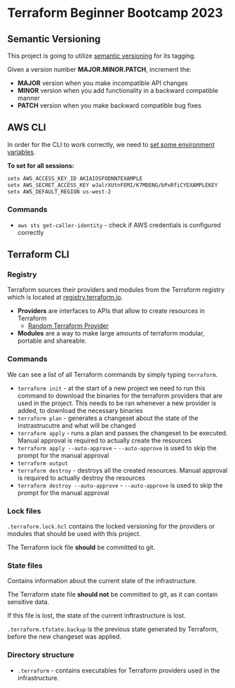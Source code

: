 # Terraform Beginner Bootcamp 2023

## Semantic Versioning

This project is going to utilize [semantic versioning](https://semver.org/) for its tagging.

Given a version number **MAJOR.MINOR.PATCH**, increment the:

- **MAJOR** version when you make incompatible API changes
- **MINOR** version when you add functionality in a backward compatible manner
- **PATCH** version when you make backward compatible bug fixes

## AWS CLI

In order for the CLI to work correctly, we need to [set some environment variables](https://docs.aws.amazon.com/cli/latest/userguide/cli-configure-envvars.html).

**To set for all sessions:**

```sh
setx AWS_ACCESS_KEY_ID AKIAIOSFODNN7EXAMPLE
setx AWS_SECRET_ACCESS_KEY wJalrXUtnFEMI/K7MDENG/bPxRfiCYEXAMPLEKEY
setx AWS_DEFAULT_REGION us-west-2
```

### Commands

- `aws sts get-caller-identity` - check if AWS credentials is configured correctly

## Terraform CLI

### Registry

Terraform sources their providers and modules from the Terraform registry which is located at [registry.terraform.io](http://registry.terraform.io).

- **Providers** are interfaces to APIs that allow to create resources in Terraform
   - [Random Terraform Provider](https://registry.terraform.io/providers/hashicorp/random)
- **Modules** are a way to make large amounts of terraform modular, portable and shareable.

### Commands

We can see a list of all Terraform commands by simply typing `terraform`.

- `terraform init` - at the start of a new project we need to run this command to download the binaries for the terraform providers that are used in the project. This needs to be ran whenever a new provider is added, to download the necessary binaries
- `terraform plan` - generates a changeset about the state of the instrastrucutre and what will be changed
- `terraform apply` - runs a plan and passes the changeset to be executed. Manual approval is required to actually create the resources
- `terraform apply --auto-approve` - `--auto-approve` is used to skip the prompt for the manual approval
- `terraform output`
- `terraform destroy` - destroys all the created resources. Manual approval is required to actually destroy the resources
- `terraform destroy --auto-approve` - `--auto-approve` is used to skip the prompt for the manual approval

### Lock files

`.terraform.lock.hcl` contains the locked versioning for the providers or modules that should be used with this project.

The Terraform lock file **should** be committed to git.

### State files

Contains information about the current state of the infrastructure.

The Terraform state file **should not** be committed to git, as it can contain sensitive data.

If this file is lost, the state of the current inftrastructure is lost.

`.terraform.tfstate.backup` is the previous state generated by Terraform, before the new changeset was applied.

### Directory structure

- `.terraform` - contains executables for Terraform providers used in the infrastructure.
